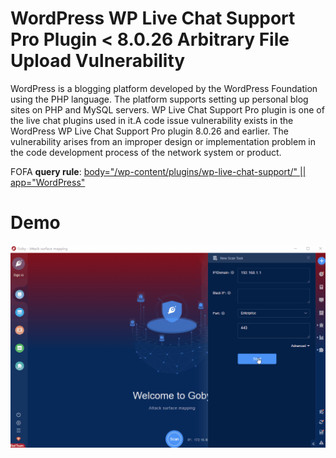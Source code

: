 
# WordPress WP Live Chat Support Pro Plugin < 8.0.26 Arbitrary File Upload Vulnerability

WordPress is a blogging platform developed by the WordPress Foundation using the PHP language. The platform supports setting up personal blog sites on PHP and MySQL servers. WP Live Chat Support Pro plugin is one of the live chat plugins used in it.A code issue vulnerability exists in the WordPress WP Live Chat Support Pro plugin 8.0.26 and earlier. The vulnerability arises from an improper design or implementation problem in the code development process of the network system or product.

FOFA **query rule**: [body="/wp-content/plugins/wp-live-chat-support/" || app="WordPress"](https://fofa.info/result?qbase64=Ym9keT0iL3dwLWNvbnRlbnQvcGx1Z2lucy93cC1saXZlLWNoYXQtc3VwcG9ydC8iIHx8IGFwcD0iV29yZFByZXNzIg%3D%3D)

# Demo

![WordPress_WP_Live_Chat_Support_Pro_Plugin_Arbitrary_File_Upload_Vulnerability](WordPress_WP_Live_Chat_Support_Pro_Plugin_Arbitrary_File_Upload_Vulnerability.gif)
